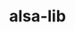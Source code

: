 ---
title: "alsa-lib"
layout: cache
categories: [package, v0.21.0]
meta: {"versions": ["1.2.3.2"], "compilers": ["gcc@=11.4.0", "gcc@=9.4.0", "oneapi@=2023.2.0"], "oss": ["ubuntu20.04"], "platforms": ["linux"], "targets": ["neoverse_v1", "ppc64le", "x86_64_v3"], "stacks": ["e4s", "e4s-neoverse_v1", "e4s-oneapi", "e4s-power", "root"], "num_specs": 4, "num_specs_by_stack": {"e4s-neoverse_v1": 1, "root": 4, "e4s-power": 1, "e4s": 1, "e4s-oneapi": 1}}
spec_details: [{"hash": "x3vbg6ajttewv2ibvxbcruq6boancjnn", "compiler": "gcc@=11.4.0", "versions": ["1.2.3.2"], "os": "ubuntu20.04", "platform": "linux", "target": "neoverse_v1", "variants": ["build_system=autotools", "~python"], "stacks": ["e4s-neoverse_v1", "root"], "size": "-", "tarball": "https://binaries.spack.io/releases/v0.21.0/build_cache/linux-ubuntu20.04-neoverse_v1/gcc-11.4.0/alsa-lib-1.2.3.2/linux-ubuntu20.04-neoverse_v1-gcc-11.4.0-alsa-lib-1.2.3.2-x3vbg6ajttewv2ibvxbcruq6boancjnn.spack"}, {"hash": "dmem2thjgnqfk7ralnt73itqzq2if32v", "compiler": "gcc@=9.4.0", "versions": ["1.2.3.2"], "os": "ubuntu20.04", "platform": "linux", "target": "ppc64le", "variants": ["build_system=autotools", "~python"], "stacks": ["root", "e4s-power"], "size": "-", "tarball": "https://binaries.spack.io/releases/v0.21.0/build_cache/linux-ubuntu20.04-ppc64le/gcc-9.4.0/alsa-lib-1.2.3.2/linux-ubuntu20.04-ppc64le-gcc-9.4.0-alsa-lib-1.2.3.2-dmem2thjgnqfk7ralnt73itqzq2if32v.spack"}, {"hash": "h64iiv52nyy3cu6ta4gckbuq7r2cokku", "compiler": "gcc@=11.4.0", "versions": ["1.2.3.2"], "os": "ubuntu20.04", "platform": "linux", "target": "x86_64_v3", "variants": ["build_system=autotools", "~python"], "stacks": ["root", "e4s"], "size": "-", "tarball": "https://binaries.spack.io/releases/v0.21.0/build_cache/linux-ubuntu20.04-x86_64_v3/gcc-11.4.0/alsa-lib-1.2.3.2/linux-ubuntu20.04-x86_64_v3-gcc-11.4.0-alsa-lib-1.2.3.2-h64iiv52nyy3cu6ta4gckbuq7r2cokku.spack"}, {"hash": "pklg4dkw2qhqgz3jsdwev4pusjr2lvxm", "compiler": "oneapi@=2023.2.0", "versions": ["1.2.3.2"], "os": "ubuntu20.04", "platform": "linux", "target": "x86_64_v3", "variants": ["build_system=autotools", "~python"], "stacks": ["e4s-oneapi", "root"], "size": "-", "tarball": "https://binaries.spack.io/releases/v0.21.0/build_cache/linux-ubuntu20.04-x86_64_v3/oneapi-2023.2.0/alsa-lib-1.2.3.2/linux-ubuntu20.04-x86_64_v3-oneapi-2023.2.0-alsa-lib-1.2.3.2-pklg4dkw2qhqgz3jsdwev4pusjr2lvxm.spack"}]
---